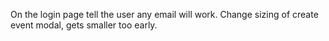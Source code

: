 On the login page tell the user any email will work.
Change sizing of create event modal, gets smaller too early.
